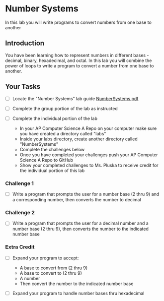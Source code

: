 # Number Systems
In this lab you will write programs to convert numbers from one base to another 

## Introduction
You have been learning how to represent numbers in different bases - decimal, binary, hexadecimal, and octal.  In this lab you will combine the power of loops to write a program to convert a number from one base to another. 

## Your Tasks

- [ ] Locate the "Number Systems" lab guide [NumberSystems.pdf](NumberSystems.pdf)

- [ ] Complete the group portion of the lab as instructed

- [ ] Complete the individual portion of the lab

	* In your AP Computer Science A Repo on your computer make sure you have created a directory called "labs"
	* Inside your labs directory, create another directory called "NumberSystems"
	* Complete the challenges below
	* Once you have completed your challenges push your AP Computer Science A Repo to GitHub
	* Show your completed challenges to Ms. Pluska to receive credit for the individual portion of this lab

### Challenge 1

- [ ] Write a program that prompts the user for a number base (2 thru 9) and a corresponding number, then converts the number to decimal

### Challenge 2

- [ ] Write a program that prompts the user for a decimal number and a number base (2 thru 9), then converts the number to the indicated number base

### Extra Credit

- [ ] Expand your program to accept: 
	* A base to convert from (2 thru 9)
	* A base to convert to (2 thru 9)
	* A number
	* Then convert the number to the indicated number base 
- [ ] Expand your program to handle number bases thru hexadecimal






















